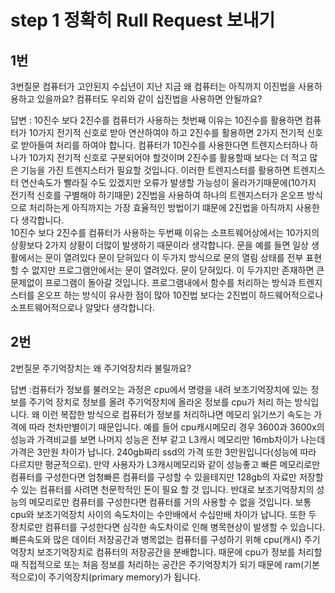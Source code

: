# step 1 정확히 Rull Request 보내기 

## 1번
3번질문 컴퓨터가 고안된지 수십년이 지난 지금 왜 컴퓨터는 아직까지 이진법을
사용하용하고 있을까요? 컴퓨터도 우리와 같이 십진법을 사용하면 안될까요?

답변 : 10진수 보다 2진수를 컴퓨터가 사용하는 첫번째 이유는 10진수를 활용하면 컴퓨터가 10가지 전기적 신호로 받아 연산하여야 하고 2진수를 활용하면 2가지 전기적 신호로
받아들여 처리를 하여야 합니다. 컴퓨터가 10진수를 사용한다면 트렌지스터하나 하나가
10가지 전기적 신호로 구분되어야 할것이며 2진수를 활용할때 보다는 더 적고 많은 기능을 가진 트렌지스터가 필요할 것입니다. 이러한 트렌지스터를 활용하면 트렌지스터 연산속도가 빨라질 수도 있겠지만 오류가 발생할 가능성이 올라가기때문에(10가지 전기적 신호를 구별해야 하기때문) 2진법을 사용하여 하나의 트렌지스터가 온오프 방식으로 처리하는게 아직까지는 가장 효율적인 방법이기 떄문에 2진법을 아직까지 사용한다 생각합니다.    
 10진수 보다 2진수를 컴퓨터가 사용하는 두번째 이유는 소프트웨어상에서는 10가지의 상황보다 2가지 상황이 더많이 발생하기 때문이라 생각합니다. 문을 예를 들면 일상 생활에서는 문이 열려있다 문이 닫혀있다 이 두가지 방식으로 문의 열림 상태를 전부 표현할 수 없지만 프로그램안에서는 문이 열려있다. 문이 닫혀있다. 이 두가지만 존재하면 큰 문제없이 프로그램이 돌아갈 것입니다.  프로그램내에서 함수를 처리하는 방식과 트렌지스터를 온오프 하는 방식이 유사한 점이 많아 10진법 보다는 2진법이 하드웨어적으로나 소프트웨어적으로나 알맞다 생각합니다.

## 2번 
2번질문 주기억장치는 왜 주기억장치라 불릴까요?


답변 :컴퓨터가 정보를 불러오는 과정은 cpu에서 명령을 내려 보조기억장치에 있는 정보를 주기억 장치로 정보를 올려 주기억장치에 올라온 정보를 cpu가 처리 하는 방식입니다. 왜 이런 복잡한 방식으로 컴퓨터가 정보를 처리하냐면 메모리 읽기쓰기 속도는 가격에 따라 천차만별이기 때문입니다. 예를 들어 cpu캐시메모리 경우 3600과 3600x의 성능과 가격비교를 보면 나머지 성능은 전부 같고 L3캐시 메모리만 16mb차이가 나는데 가격은 3만원 차이가 납니다. 240gb짜리 ssd의 가격 또한 3만원입니다(성능에 따라 다르지만 평균적으로). 만약 사용자가 L3캐시메모리와 같이 성능좋고 빠른 메모리로만 컴퓨터를 구성한다면 엄청빠른 컴퓨터를 구성할 수 있을테지만 128gb의 자료만 저장할 수 있는 컴퓨터를 사려면 천문학적인 돈이 필요 할 것 입니다. 반대로 보조기억장치의 성능의 메모리로만 컴퓨터를 구성한다면 컴퓨터를 거의 사용할 수 없을 것입니다. 보통 cpu와 보조기억장치 사이의 속도차이는 수만배에서 수십만배 차이가 납니다. 또한 두 장치로만 컴퓨터를 구성한다면 심각한 속도차이로 인해 병목현상이 발생할 수 있습니다. 빠른속도와 많은 데이터 저장공간과 병목없는 컴퓨터를 구성하기 위해 cpu(캐시) 주기억장치 보조기억장치로 컴퓨터의 저장공간을 분배합니다. 때문에 cpu가 정보를 처리할때 직접적으로 또는 처음 정보를 처리하는 공간은 주기억장치가 되기 때문에 ram(기본적으로)이 주기억장치(primary memory)가 됩니다. 
